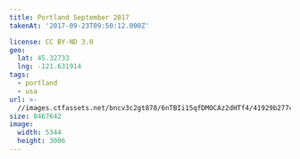 ```yaml
---
title: Portland September 2017
takenAt: '2017-09-23T09:50:12.000Z'

license: CC BY-ND 3.0
geo:
  lat: 45.32733
  lng: -121.631914
tags:
  - portland
  - usa
url: >-
  //images.ctfassets.net/bncv3c2gt878/6nTBIi15qfDMOCAz2dHTf4/41929b277cf306359a87717bc7c40c78/portland-september-2017_37060551500_o
size: 8467642
image:
  width: 5344
  height: 3006
---
```

